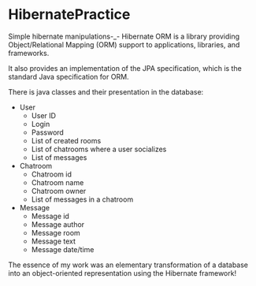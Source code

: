# HibernatePractice
Simple hibernate manipulations-_-
Hibernate ORM is a library providing Object/Relational Mapping (ORM) support to applications, libraries, and frameworks.

It also provides an implementation of the JPA specification, which is the standard Java specification for ORM.

There is java classes and their presentation in the database:
- User
    -	User ID
    - Login
    -	Password
    -	List of created rooms
    -	List of chatrooms where a user socializes
    -	List of messages
- Chatroom
    -	Chatroom id
    - Chatroom name
    - Chatroom owner
    - List of messages in a chatroom
- Message
    - Message id
    - Message author
    - Message room
    - Message text
    - Message date/time

The essence of my work was an elementary transformation of a database into an object-oriented representation using the Hibernate framework!
